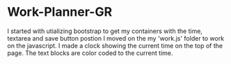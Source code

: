 # Work-Planner-GR #

I started with utializing bootstrap to get my containers with the time, textarea and save button postion
I moved on the my 'work.js' folder to work on the javascript.
I made a clock showing the current time on the top of the page.
The text blocks are color coded to the current time.

